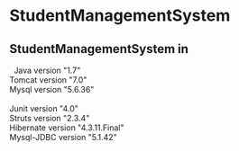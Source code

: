 # StudentManagementSystem
## StudentManagementSystem in
   Java version "1.7" <br>
   Tomcat version "7.0" <br>
   Mysql version "5.6.36" <br>
   <br>
   Junit version "4.0" <br>
   Struts version "2.3.4" <br>
   Hibernate version "4.3.11.Final" <br>
   Mysql-JDBC version "5.1.42" <br>
   
   
